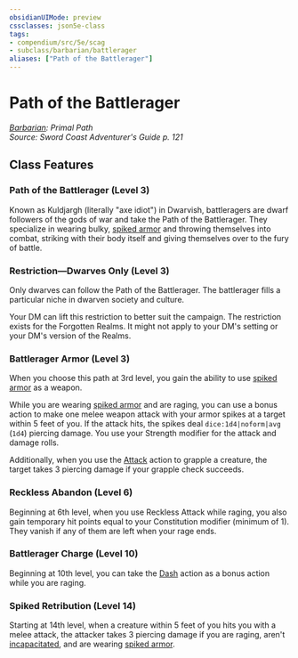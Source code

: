 ```yaml
---
obsidianUIMode: preview
cssclasses: json5e-class
tags:
- compendium/src/5e/scag
- subclass/barbarian/battlerager
aliases: ["Path of the Battlerager"]
---
```

# Path of the Battlerager
*[Barbarian](barbarian.md): Primal Path*  
*Source: Sword Coast Adventurer's Guide p. 121*  


## Class Features

### Path of the Battlerager (Level 3)

Known as Kuldjargh (literally "axe idiot") in Dwarvish, battleragers are dwarf followers of the gods of war and take the Path of the Battlerager. They specialize in wearing bulky, [spiked armor](2-Mechanics/CLI/items/spiked-armor-scag.md) and throwing themselves into combat, striking with their body itself and giving themselves over to the fury of battle.

### Restriction—Dwarves Only (Level 3)

Only dwarves can follow the Path of the Battlerager. The battlerager fills a particular niche in dwarven society and culture.

Your DM can lift this restriction to better suit the campaign. The restriction exists for the Forgotten Realms. It might not apply to your DM's setting or your DM's version of the Realms.

### Battlerager Armor (Level 3)

When you choose this path at 3rd level, you gain the ability to use [spiked armor](2-Mechanics/CLI/items/spiked-armor-scag.md) as a weapon.

While you are wearing [spiked armor](2-Mechanics/CLI/items/spiked-armor-scag.md) and are raging, you can use a bonus action to make one melee weapon attack with your armor spikes at a target within 5 feet of you. If the attack hits, the spikes deal `dice:1d4|noform|avg` (`1d4`) piercing damage. You use your Strength modifier for the attack and damage rolls.

Additionally, when you use the [Attack](2-Mechanics/CLI/rules/actions.md#Attack) action to grapple a creature, the target takes 3 piercing damage if your grapple check succeeds.

### Reckless Abandon (Level 6)

Beginning at 6th level, when you use Reckless Attack while raging, you also gain temporary hit points equal to your Constitution modifier (minimum of 1). They vanish if any of them are left when your rage ends.

### Battlerager Charge (Level 10)

Beginning at 10th level, you can take the [Dash](2-Mechanics/CLI/rules/actions.md#Dash) action as a bonus action while you are raging.

### Spiked Retribution (Level 14)

Starting at 14th level, when a creature within 5 feet of you hits you with a melee attack, the attacker takes 3 piercing damage if you are raging, aren't [incapacitated](2-Mechanics/CLI/rules/conditions.md#Incapacitated), and are wearing [spiked armor](2-Mechanics/CLI/items/spiked-armor-scag.md).